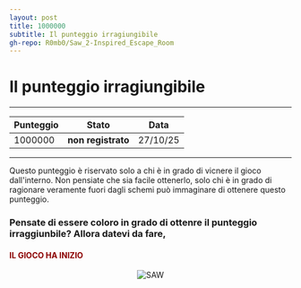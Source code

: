 ```yaml
---
layout: post
title: 1000000
subtitle: Il punteggio irragiungibile
gh-repo: R0mb0/Saw_2-Inspired_Escape_Room
---
```


# Il punteggio irragiungibile

---

| Punteggio | Stato | Data |
|-----------|-------|------|
| 1000000    | **non registrato**  | 27/10/25  |

---

Questo punteggio è riservato solo a chi è in grado di vicnere il gioco dall'interno.
Non pensiate che sia facile ottenerlo, solo chi è in grado di ragionare veramente fuori dagli schemi può immaginare di ottenere questo punteggio.

<h3> Pensate di essere coloro in grado di ottenre il punteggio irraggiunbile? Allora datevi da fare, <h4 style="color: DarkRed;"> IL GIOCO HA INIZIO </h4>
</h3>

<div style="text-align: center;">
  <img src="https://media.tenor.com/tGlNBmU3Q2AAAAAM/after-saw.gif" alt="SAW">
</div>
